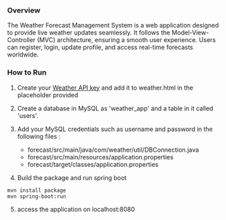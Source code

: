 ### Overview
The Weather Forecast Management System is a web application designed to provide live weather updates seamlessly. It follows the Model-View-Controller (MVC) architecture, ensuring a smooth user experience. Users can register, login, update profile, and access real-time forecasts worldwide.

### How to Run

1. Create your [Weather API key](https://www.weatherapi.com/) and add it to weather.html in the placeholder provided

2. Create a database in MySQL as 'weather_app' and a table in it called 'users'.  
   
3. Add your MySQL credentials such as username and password in the following files :
   - forecast/src/main/java/com/weather/util/DBConnection.java
   - forecast/src/main/resources/application.properties
   - forecast/target/classes/application.properties
     
4. Build the package and run spring boot
```
mvn install package
mvn spring-boot:run
```
5. access the application on localhost:8080


